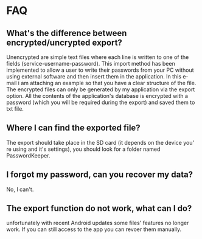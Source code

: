 # FAQ

## What's the difference between encrypted/uncrypted export?
Unencrypted are simple text files where each line is written to one of the fields (service-username-password). This import method has been implemented to allow a user to write their passwords from your PC without using external software and then insert them in the application. In this e-mail i am attaching an example so that you have a clear structure of the file.
The encrypted files can only be generated by my application via the export option. All the contents of the application's database is encrypted with a password (which you will be required during the export) and saved them to txt file. 

## Where I can find the exported file?

The export should take place in the SD card (it depends on the device you' re using and it's settings), you should look for a folder named PasswordKeeper.

## I forgot my password, can you recover my data?
No, I can't.

## The export function do not work, what can I do?
unfortunately with recent Android updates some files' features no longer work.
If you can still access to the app you can revoer them manually.

